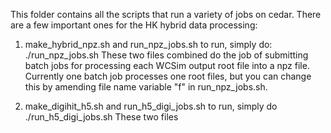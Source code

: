 This folder contains all the scripts that run a variety of jobs on cedar. There are a few important ones for the HK hybrid data processing:

1. make_hybrid_npz.sh and run_npz_jobs.sh
   to run, simply do: ./run_npz_jobs.sh
   These two files combined do the job of submitting batch jobs for processing each WCSim output root file into a npz file. Currently one batch job processes one root files, but you can change this by amending file name variable "f" in run_npz_jobs.sh.

2. make_digihit_h5.sh and run_h5_digi_jobs.sh
   to run, simply do ./run_h5_digi_jobs.sh
   These two files 

